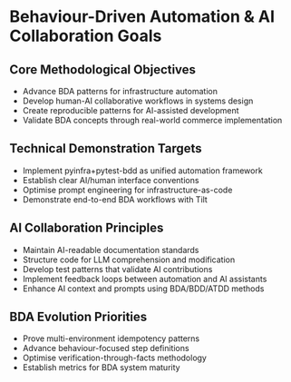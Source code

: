 # Behaviour-Driven Automation & AI Collaboration Goals

## Core Methodological Objectives
- Advance BDA patterns for infrastructure automation
- Develop human-AI collaborative workflows in systems design
- Create reproducible patterns for AI-assisted development
- Validate BDA concepts through real-world commerce implementation

## Technical Demonstration Targets
- Implement pyinfra+pytest-bdd as unified automation framework
- Establish clear AI/human interface conventions
- Optimise prompt engineering for infrastructure-as-code
- Demonstrate end-to-end BDA workflows with Tilt

## AI Collaboration Principles
- Maintain AI-readable documentation standards
- Structure code for LLM comprehension and modification
- Develop test patterns that validate AI contributions
- Implement feedback loops between automation and AI assistants
- Enhance AI context and prompts using BDA/BDD/ATDD methods

## BDA Evolution Priorities
- Prove multi-environment idempotency patterns
- Advance behaviour-focused step definitions
- Optimise verification-through-facts methodology
- Establish metrics for BDA system maturity
